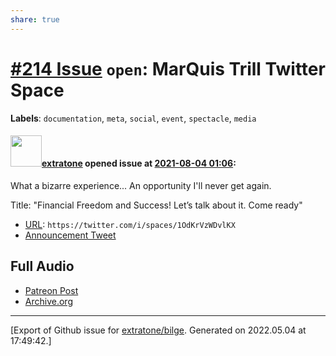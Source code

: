 ```yaml
---
share: true
---
```

# [\#214 Issue](https://github.com/extratone/bilge/issues/214) `open`: MarQuis Trill Twitter Space
**Labels**: `documentation`, `meta`, `social`, `event`, `spectacle`, `media`


#### <img src="https://avatars.githubusercontent.com/u/43663476?u=5047287ff0b8c3ce7f7e5858d204c9b3e57d8e44&v=4" width="50">[extratone](https://github.com/extratone) opened issue at [2021-08-04 01:06](https://github.com/extratone/bilge/issues/214):

What a bizarre experience... An opportunity I'll never get again.

Title: "Financial Freedom and Success! Let’s talk about it. Come ready"
* [URL](https://twitter.com/i/spaces/1OdKrVzWDvlKX): `https://twitter.com/i/spaces/1OdKrVzWDvlKX`
* [Announcement Tweet](https://twitter.com/6BillionPeople/status/1422696022220886016) 

## Full Audio
* [Patreon Post](https://www.patreon.com/posts/marquis-trills-54498278)
* [Archive.org](https://archive.org/details/marquistrill)




-------------------------------------------------------------------------------



[Export of Github issue for [extratone/bilge](https://github.com/extratone/bilge). Generated on 2022.05.04 at 17:49:42.]
